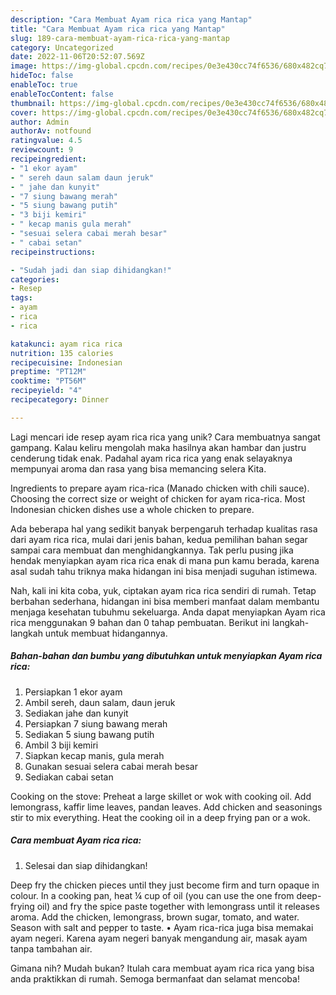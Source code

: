 ```yaml
---
description: "Cara Membuat Ayam rica rica yang Mantap"
title: "Cara Membuat Ayam rica rica yang Mantap"
slug: 189-cara-membuat-ayam-rica-rica-yang-mantap
category: Uncategorized
date: 2022-11-06T20:52:07.569Z
image: https://img-global.cpcdn.com/recipes/0e3e430cc74f6536/680x482cq70/ayam-rica-rica-foto-resep-utama.jpg
hideToc: false
enableToc: true
enableTocContent: false
thumbnail: https://img-global.cpcdn.com/recipes/0e3e430cc74f6536/680x482cq70/ayam-rica-rica-foto-resep-utama.jpg
cover: https://img-global.cpcdn.com/recipes/0e3e430cc74f6536/680x482cq70/ayam-rica-rica-foto-resep-utama.jpg
author: Admin
authorAv: notfound
ratingvalue: 4.5
reviewcount: 9
recipeingredient:
- "1 ekor ayam"
- " sereh daun salam daun jeruk"
- " jahe dan kunyit"
- "7 siung bawang merah"
- "5 siung bawang putih"
- "3 biji kemiri"
- " kecap manis gula merah"
- "sesuai selera cabai merah besar"
- " cabai setan"
recipeinstructions:

- "Sudah jadi dan siap dihidangkan!"
categories:
- Resep
tags:
- ayam
- rica
- rica

katakunci: ayam rica rica 
nutrition: 135 calories
recipecuisine: Indonesian
preptime: "PT12M"
cooktime: "PT56M"
recipeyield: "4"
recipecategory: Dinner

---
```





Lagi mencari ide resep ayam rica rica yang unik? Cara membuatnya sangat gampang. Kalau keliru mengolah maka hasilnya akan hambar dan justru cenderung tidak enak. Padahal ayam rica rica yang enak selayaknya mempunyai aroma dan rasa yang bisa memancing selera Kita.





Ingredients to prepare ayam rica-rica (Manado chicken with chili sauce). Choosing the correct size or weight of chicken for ayam rica-rica. Most Indonesian chicken dishes use a whole chicken to prepare.

Ada beberapa hal yang sedikit banyak berpengaruh terhadap kualitas rasa dari ayam rica rica, mulai dari jenis bahan, kedua pemilihan bahan segar sampai cara membuat dan menghidangkannya. Tak perlu pusing jika hendak menyiapkan ayam rica rica enak di mana pun kamu berada, karena asal sudah tahu triknya maka hidangan ini bisa menjadi suguhan istimewa.






Nah, kali ini kita coba, yuk, ciptakan ayam rica rica sendiri di rumah. Tetap berbahan sederhana, hidangan ini bisa memberi manfaat dalam membantu menjaga kesehatan tubuhmu sekeluarga. Anda dapat menyiapkan Ayam rica rica menggunakan 9 bahan dan 0 tahap pembuatan. Berikut ini langkah-langkah untuk membuat hidangannya.

<!--inarticleads1-->

##### Bahan-bahan dan bumbu yang dibutuhkan untuk menyiapkan Ayam rica rica:

1. Persiapkan 1 ekor ayam
1. Ambil  sereh, daun salam, daun jeruk
1. Sediakan  jahe dan kunyit
1. Persiapkan 7 siung bawang merah
1. Sediakan 5 siung bawang putih
1. Ambil 3 biji kemiri
1. Siapkan  kecap manis, gula merah
1. Gunakan sesuai selera cabai merah besar
1. Sediakan  cabai setan


Cooking on the stove: Preheat a large skillet or wok with cooking oil. Add lemongrass, kaffir lime leaves, pandan leaves. Add chicken and seasonings stir to mix everything. Heat the cooking oil in a deep frying pan or a wok. 

<!--inarticleads2-->

##### Cara membuat Ayam rica rica:


1. Selesai dan siap dihidangkan!

Deep fry the chicken pieces until they just become firm and turn opaque in colour. In a cooking pan, heat ¼ cup of oil (you can use the one from deep-frying oil) and fry the spice paste together with lemongrass until it releases aroma. Add the chicken, lemongrass, brown sugar, tomato, and water. Season with salt and pepper to taste. • Ayam rica-rica juga bisa memakai ayam negeri. Karena ayam negeri banyak mengandung air, masak ayam tanpa tambahan air. 

Gimana nih? Mudah bukan? Itulah cara membuat ayam rica rica yang bisa anda praktikkan di rumah. Semoga bermanfaat dan selamat mencoba!
